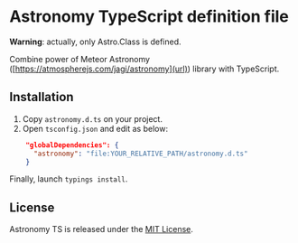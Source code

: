 # Astronomy TypeScript definition file

**Warning**: actually, only Astro.Class is defined.

Combine power of Meteor Astronomy ([https://atmospherejs.com/jagi/astronomy](url)) library with TypeScript.

## Installation
 1. Copy `astronomy.d.ts` on your project.
 2. Open `tsconfig.json` and edit as below: 
```json
    "globalDependencies": {
      "astronomy": "file:YOUR_RELATIVE_PATH/astronomy.d.ts"
    }
```

Finally, launch `typings install`.

## License

Astronomy TS is released under the [MIT License](http://opensource.org/licenses/MIT).
